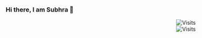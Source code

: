 ### Hi there, I am Subhra 👋  
<div align="right">
  <img src="https://img.shields.io/badge/Visits-21-blue?label=PageVisitCounter&labelColor=000000&logo=GitHub&logoColor=FFFFFF&color=1D70B8&style=for-the-badge" alt="Visits">
</div>





<!--https://github.com/Armanx200/visitor-badge
**SubhraSMukherjee/SubhraSMukherjee** is a ✨ _special_ ✨ repository because its `README.md` (this file) appears on your GitHub profile.

Here are some ideas to get you started:

- 🔭 I’m currently working on ...
- 🌱 I’m currently learning ...
- 👯 I’m looking to collaborate on ...
- 🤔 I’m looking for help with ...
- 💬 Ask me about ...
- 📫 How to reach me: ...
- 😄 Pronouns: ...
- ⚡ Fun fact: ...
-->


<div align="right"><img src="https://img.shields.io/badge/Visits-25-blue?label=PageVisitCounter&labelColor=000000&logo=GitHub&logoColor=FFFFFF&color=1D70B8&style=for-the-badge" alt="Visits"></div>
